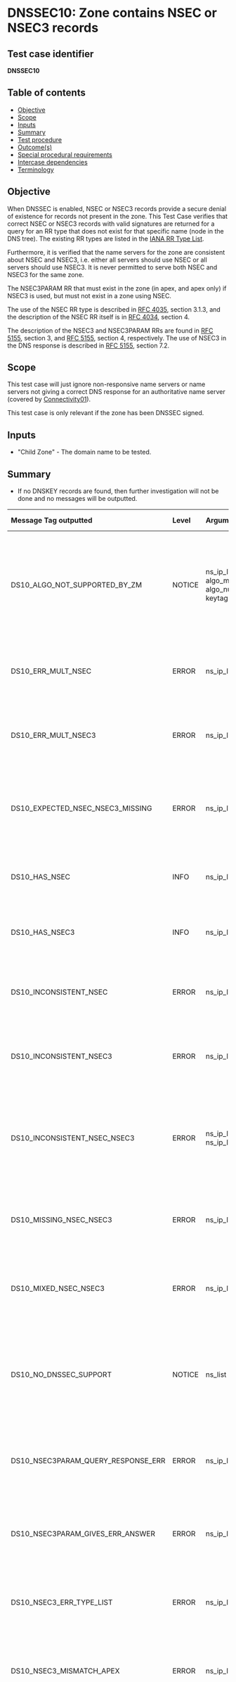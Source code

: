# DNSSEC10: Zone contains NSEC or NSEC3 records


## Test case identifier
**DNSSEC10**


## Table of contents

* [Objective](#objective)
* [Scope](#scope)
* [Inputs](#inputs)
* [Summary](#summary)
* [Test procedure](#test-procedure)
* [Outcome(s)](#outcomes)
* [Special procedural requirements](#special-procedural-requirements)
* [Intercase dependencies](#intercase-dependencies)
* [Terminology](#terminology)


## Objective

When DNSSEC is enabled, NSEC or NSEC3 records provide a secure denial of
existence for records not present in the zone. This Test Case verifies that
correct NSEC or NSEC3 records with valid signatures are returned for a query for
an RR type that does not exist for that specific name (node in the DNS tree).
The existing RR types are listed in the [IANA RR Type List].

Furthermore, it is verified that the name servers for the zone are consistent
about NSEC and NSEC3, i.e. either all servers should use NSEC or all servers
should use NSEC3. It is never permitted to serve both NSEC and NSEC3 for the
same zone.

The NSEC3PARAM RR that must exist in the zone (in apex, and apex only) if NSEC3
is used, but must not exist in a zone using NSEC.

The use of the NSEC RR type is described in [RFC 4035][RFC 4035#section-3.1.3],
section 3.1.3, and the description of the NSEC RR itself is in
[RFC 4034][RFC 4034#section-4], section 4.

The description of the NSEC3 and NSEC3PARAM RRs are found in
[RFC 5155][RFC 5155#section-3], section 3, and [RFC 5155][RFC 5155#section-4],
section 4, respectively. The use of NSEC3 in the DNS response is described in
[RFC 5155][RFC 5155#section-7.2], section 7.2.


## Scope

This test case will just ignore non-responsive name servers or name servers not
giving a correct DNS response for an authoritative name server (covered by
[Connectivity01]).

This test case is only relevant if the zone has been DNSSEC signed.


## Inputs

* "Child Zone" - The domain name to be tested.


## Summary

* If no DNSKEY records are found, then further investigation will not be done
  and no messages will be outputted.

Message Tag outputted              | Level   | Arguments  | Message ID for message tag
:----------------------------------|:--------|:-----------|:--------------------------------------------
DS10_ALGO_NOT_SUPPORTED_BY_ZM      | NOTICE  | ns_ip_list, algo_mnemo, algo_num, keytag | DNSKEY with tag {keytag} uses unsupported algorithm {algo_num} ({algo_mnemo}) by this installation of Zonemaster. Fetched from the nameservers with IP addresses "{ns_ip_list}".
DS10_ERR_MULT_NSEC                 | ERROR   | ns_ip_list | Multiple NSEC records when one is expected. Fetched from nameservers with IP addresses "{ns_ip_list}".
DS10_ERR_MULT_NSEC3                | ERROR   | ns_ip_list | Multiple NSEC3 records when one is expected. Fetched from nameservers with IP addresses "{ns_ip_list}".
DS10_EXPECTED_NSEC_NSEC3_MISSING   | ERROR   | ns_ip_list | The server responded with DNSKEY but not with expected NSEC or NSEC3. Fetched from the nameservers with IP addresses "{ns_ip_list}".
DS10_HAS_NSEC                      | INFO    | ns_ip_list | The zone has NSEC records. Fetched from the nameservers with IP addresses "{ns_ip_list}".
DS10_HAS_NSEC3                     | INFO    | ns_ip_list | The zone has NSEC3 records. Fetched from the nameservers with IP addresses "{ns_ip_list}".
DS10_INCONSISTENT_NSEC             | ERROR   | ns_ip_list | Inconsistent responses from zone with NSEC. Fetched from nameservers with IP addresses "{ns_ip_list}".
DS10_INCONSISTENT_NSEC3            | ERROR   | ns_ip_list | Inconsistent responses from zone with NSEC3. Fetched from nameservers with IP addresses "{ns_ip_list}".
DS10_INCONSISTENT_NSEC_NSEC3       | ERROR   |ns_ip_list_nsec, ns_ip_list_nsec3| The zone is inconsistent on NSEC and NSEC3. NSEC is fetched from nameservers with IP addresses "{ns_ip_list_nsec}". NSEC3 is fetched from nameservers with IP addresses "{ns_ip_list_nsec3}".
DS10_MISSING_NSEC_NSEC3            | ERROR   | ns_ip_list | NSEC or NSEC3 is expected but both are missing. Fetched from nameservers with IP addresses "{ns_ip_list}".
DS10_MIXED_NSEC_NSEC3              | ERROR   | ns_ip_list | Both NSEC and NSEC3 are responded from the zone, which is . Fetched from the nameservers with IP addresses "{ns_ip_list}".
DS10_NO_DNSSEC_SUPPORT             | NOTICE  | ns_list    | The zone is not DNSSEC signed or not properly DNSSEC signed. Testing for NSEC and NSEC3 has been skipped. Fetched from the nameservers with IP addresses "{ns_ip_list}".
DS10_NSEC3PARAM_QUERY_RESPONSE_ERR | ERROR   | ns_ip_list | No response or error in response on query for NSEC3PARAM. Fetched from the nameservers with IP addresses "{ns_ip_list}".
DS10_NSEC3PARAM_GIVES_ERR_ANSWER   | ERROR   | ns_ip_list | Unexpected DNS record in the answer section on an NSEC3PARAM query. Fetched from nameservers with IP addresses "{ns_ip_list}".
DS10_NSEC3_ERR_TYPE_LIST           | ERROR   | ns_ip_list | NSEC3 record for the zone apex with incorrect type list. Fetched from nameservers with IP addresses "{ns_ip_list}".
DS10_NSEC3_MISMATCH_APEX           | ERROR   | ns_ip_list | NSEC3 record with a non-apex owner name, which is unexpectation. Fetched from nameservers with IP addresses "{ns_ip_list}".
DS10_NSEC3_MISSING_SIGNATURE       | ERROR   | ns_ip_list | Missing RRSIG (signature) for the NSEC3 record or records. Fetched from the nameservers with IP addresses "{ns_ip_list}".
DS10_NSEC3_NODATA_MISSING_SOA      | ERROR   | ns_ip_list | Missing SOA record in NODATA response with NSEC3. Fetched from nameservers with IP addresses "{ns_ip_list}".
DS10_NSEC3_NODATA_WRONG_SOA        | ERROR   | ns_ip_list | Wrong owner name on SOA record in NODATA response with NSEC3. Fetched from nameservers with IP addresses "{ns_ip_list}".
DS10_NSEC3_RRSIG_VERIFY_ERROR      | ERROR   |ns_ip_list, keytag| The RRSIG (signatures) with tag {keytag} for the NSEC3 record cannot be verified. Fetched from the nameservers with IP addresses "{ns_ip_list}".
DS10_NSEC_ERR_TYPE_LIST            | ERROR   | ns_ip_list | NSEC record for the zone apex with incorrect type list. Fetched from nameservers with IP addresses "{ns_ip_list}".
DS10_NSEC_MISMATCH_APEX            | ERROR   | ns_ip_list | NSEC record with a non-apex owner name, which is unexpectation. Fetched from nameservers with IP addresses "{ns_ip_list}".
DS10_NSEC_MISSING_SIGNATURE        | ERROR   | ns_ip_list | Missing RRSIG (signature) for the NSEC record or records. Fetched from the nameservers with IP addresses "{ns_ip_list}".
DS10_NSEC_NODATA_MISSING_SOA       | ERROR   | ns_ip_list | Missing SOA record in NODATA response with NSEC. Fetched from nameservers with IP addresses "{ns_ip_list}".
DS10_NSEC_NODATA_WRONG_SOA         | ERROR   | ns_ip_list | Wrong owner name on SOA record in NODATA response with NSEC. Fetched from nameservers with IP addresses "{ns_ip_list}".
DS10_NSEC_GIVES_ERR_ANSWER         | ERROR   | ns_ip_list | Unexpected DNS record in the answer section on an NSEC query. Fetched from nameservers with IP addresses "{ns_ip_list}".
DS10_NSEC_QUERY_RESPONSE_ERROR     | ERROR   | ns_ip_list | No response or error in response on query for NSEC. Fetched from the nameservers with IP addresses "{ns_ip_list}".
DS10_NSEC_RRSIG_VERIFY_ERROR       | ERROR   | ns_ip_list, keytag | The RRSIG (signatures) with tag {keytag} for the NSEC record cannot be verified. Fetched from the nameservers with IP addresses "{ns_ip_list}".
DS10_SERVER_NO_DNSSEC_SUPPORT      | ERROR   | ns_list    | The following name servers do not support DNSSEC or have not been properly configured. Testing for NSEC and NSEC3 has been skipped on these servers. Fetched from the nameservers with IP addresses "{ns_list}".


The value in the Level column is the default severity level of the message. The
severity level can be changed in the [Zonemaster-Engine profile]. Also see the
[Severity Level Definitions] document.

The argument names in the Arguments column lists the arguments used in the
message. The argument names are defined in the [argument list].


## Test procedure

In this section and unless otherwise specified below, the term "[DNSSEC Query]"
follow the specification for DNS queries as specified in
[DNS Query and Response Defaults]. The handling of the DNS responses on the DNS
queries follow, unless otherwise specified below, what is specified for
[DNSSEC Response] in the same specification.

A complete list of all DNS Resource Record types can be found in the
[IANA RR Type List].

1. Create a [DNSSEC Query] with query type DNSKEY and query name *Child Zone*
   ("DNSKEY Query").

2. Create a [DNSSEC Query] with query type NSEC and query name *Child Zone*
   ("NSEC Query").

3. Create a [DNSSEC Query] with query type NSEC3PARAM and query name *Child Zone*
   ("NSEC3PARAM Query").

4.  Retrieve all name server names and IP addresses for the
    *Child Zone* using [Method4] and [Method5] ("NS IP").

5.  Create the following empty sets:

    1.  Name server IP address, DNSKEY record key tag and DNSKEY algorithm code
        ("Algo Not Supported By ZM").
    2.  Name server IP address ("Erroneous Multiple NSEC").
    3.  Name server IP address ("Erroneous Multiple NSEC3").
    4.  Name server IP address ("Expected NSEC3 Missing").
    5.  Name server IP address ("Expected NSEC Missing").
    6.  Name server IP address ("NSEC In Answer").
    7.  Name server IP address ("NSEC Incorrect Type List").
    8.  Name server IP address ("NSEC Mismatches Apex").
    9.  Name server IP address ("NSEC Missing Signature").
    10. Name server IP address ("NSEC NODATA Wrong SOA").
    11. Name server IP address ("NSEC NODATA Missing SOA").
    12. Name server IP address ("NSEC Query Gives Erroneous Answer").
    13. Name server IP address ("NSEC Query Gives NSEC3 NODATA").
    14. Name server IP address ("NSEC RRSIG Verify Error").
    15. Name server IP address ("NSEC Query Response Error").
    16. Name server IP address ("NSEC3 Incorrect Type List").
    17. Name server IP address ("NSEC3 Mismatches Apex").
    18. Name server IP address ("NSEC3 Missing Signature").
    19. Name server IP address ("NSEC3 NODATA Wrong SOA").
    20. Name server IP address ("NSEC3 NODATA Missing SOA").
    21. Name server IP address ("NSEC3 RRSIG Verify Error").
    22. Name server IP address ("NSEC3PARAM In Answer").
    23. Name server IP address ("NSEC3PARAM Query Gives Erroneous Answer").
    24. Name server IP address ("NSEC3PARAM Query Gives NSEC NODATA").
    25. Name server IP address ("NSEC3PARAM Query Response Error").
    26. Name server name and IP address ("Responds without DNSKEY").
    27. Name server IP address ("Responds with DNSKEY").



6.  For each name server IP address in *NS IP* do:

    1. Send *DNSKEY Query* to the name server IP.
    2. If at least one of the following criteria is met, then go to next name
       server IP:
         1. There is no DNS response.
         2. The [RCODE Name] in the response is not "NoError".
         3. The AA flag is not set in the response.
    3. If the response does not contain any DNSKEY record with owner name
       matching *Child Zone* in the answer section, add name server name and IP
       to the *Responds without DNSKEY* set and go to next server.
    4. Else, add name server IP to the *Responds with DNSKEY* set and retrieve
       the DNSKEY records from the answer section to be used in validation below.
    5. Send *NSEC* query to the name server IP and do:
       1. If at least one of the following criteria is met, then add the name
          server IP to the *NSEC Query Response Error* set:
          1. There is no DNS response.
          2. The [RCODE Name] in the response is not "NoError".
          3. The AA flag is not set in the response.
       2. Else if the answer section is non-empty, then do:
          1. If the answer section has a NSEC RR then add the name server IP to
             the *NSEC In Answer* set.
          2. Else then add the name server IP to the
             *NSEC Query Gives Erroneous Answer* set.
       3. Else if the answer section is empty, then do:
          1. If the autority section contains no NSEC3 record then add the name
             server IP to the *Expected NSEC3 Missing* set.
          2. Else do:
             1. Add the name server IP to the *NSEC Query Gives NSEC3 NODATA*
                set.
             2. If the SOA record is missing the authority section then add name
                server IP to the *NSEC3 NODATA Missing SOA* set.
             3. Else if the owner name of SOA record is is not *Child Zone* then
                add name server IP to the *NSEC3 NODATA Wrong SOA* set.
             4. If the authority section contains more than one NSEC3 record then
                add name server IP to the *Erroneous Multiple NSEC3* set.
             5. Else do:
                1. If the hash owner name of the NSEC3 record does not match apex
                   of *Child Zone* then add name server IP to the
                   *NSEC3 Mismatches Apex* set.
                2. Else if the type list in the NSEC3 record does not match the
                   following criteria then add name server IP to the
                   *NSEC3 Incorrect Type List* set:
                   1. Contains SOA, NS, DNSKEY, NSEC3PARAM and RRSIG.
                   2. Does not contain NSEC or NSEC3.
                3. Retrieve the NSEC3 record from the response.
                4. Retrieve the RRSIG records for the retrieved NSEC3 record.
                5. If the NSEC3 records do not have a matching RRSIG
                   record, then add the name server IP to the
                   *NSEC3 Missing Signature* set.
                6. Else do:
                   1. Use the DNSKEY records retrieved above.
                   2. For each NSEC3 RRSIG do:
                      1. Verify the RRSIG record by the DNSKEY records.
                      2. If the Zonemaster installation does not have support for
                         the DNSKEY algorithm that created the RRSIG, then add
                         name server IP, DNSKEY algorithm and DNSKEY key tag to
                         the *Algo Not Supported By ZM* set.
                      3. Else, if one or more of the following criteria is met,
                         add the name server IP and the RRSIG key ID to the
                         *NSEC3 RRSIG Verify Error* set.
                         1. The RRSIG record has a validity period that starts
                            after or ends before the time of test execution.
                         2. There is no DNSKEY that matches RRSIG by key tag.
                         3. The RRSIG cannot be validated by the DNSKEY record
                            appointed.

    6. Send *NSEC3PARAM* query to the name server IP and do:
       1. If at least one of the following criteria is met, then add the name
          server IP to the *NSEC3PARAM Query Response Error* set:
          1. There is no DNS response.
          2. The [RCODE Name] in the response is not "NoError".
          3. The AA flag is not set in the response.
       2. Else if the answer section is non-empty, then do:
          1. Else if the answer section has a NSEC3PARAM RR then add the name
             server IP to the *NSEC3PARAM In Answer* set.
          2. Else, then add the name server IP to the
             *NSEC3PARAM Query Gives Erroneous Answer* set.
       3. Else if the answer section is empty, then do:
          1. If the autority section contains no NSEC record then add the name
             server IP to the *Expected NSEC Missing* set.
          2. Else do:
             1. Add the name server IP to the *NSEC3PARAM Query Gives NSEC NODATA* set.
             2. If the SOA record is missing the authority section then add name
                server IP to the *NSEC NODATA Missing SOA* set.
             3. Else if the owner name of SOA record is is not *Child Zone* then
                add name server IP to the *NSEC NODATA Wrong SOA* set.
             4. If the authority section contains more than one NSEC record then
                add name server IP to the *Erroneous Multiple NSEC* set.
             5. Else do:
                1. If the owner name of the NSEC record is not *Child Zone* then
                   add name server IP to the *NSEC Mismatches Apex* set.
                2. Else if the type list in the NSEC record does not match the
                   following criteria then add name server IP to the
                   *NSEC Incorrect Type List* set:
                   1. Contains SOA, NS, DNSKEY, NSEC and RRSIG.
                   2. Does not contain NSEC3PARAM or NSEC3.
                3. Retrieve the NSEC record from the response.
                4. Retrieve the RRSIG records for the retrieved NSEC record.
                5. If the NSEC record does not have a matching RRSIG
                   record, then add the name server IP to the
                   *NSEC Missing Signature* set.
                6. Else do:
                   1. Use the DNSKEY records retrieved above.
                   2. For each NSEC RRSIG do:
                      1. Verify the RRSIG record by the DNSKEY records.
                      2. If the Zonemaster installation does not have support for
                         the DNSKEY algorithm that created the RRSIG, then add
                         name server IP, DNSKEY algorithm and DNSKEY key tag to
                         the *Algo Not Supported By ZM* set.
                      3. Else, if one or more of the following criteria is met,
                         add the name server IP and RRSIG key ID to the
                         *NSEC RRSIG Verify Error* set.
                         1. The RRSIG record has a validity period that starts
                            after or ends before the time of test execution.
                         2. There is no DNSKEY that matches RRSIG by key tag.
                         3. The RRSIG cannot be validated by the DNSKEY record
                            appointed.

7.  If the *Erroneous Multiple NSEC* set is non-empty then output
    *[DS10_ERR_MULT_NSEC]* with the name server IP addresses from the
    set.

8.  If the *Erroneous Multiple NSEC3* set is non-empty then output
    *[DS10_ERR_MULT_NSEC3]* with the name server IP addresses from the
    set.

9.  Create a list of those name server IP included in the *NSEC In Answer* set
    but not in the *NSEC3PARAM Query Gives NSEC NODATA* set, or the other way
    around. From that list remove any name server IP included in the
    *NSEC3PARAM In Answer* set or in the *NSEC Query Gives NSEC3 NODATA* set.
    Output *[DS10_INCONSISTENT_NSEC]* with the resulting list of name server
    IP addresses.

10. Create a list of those name server IP included in the *NSEC3PARAM In Answer*
    set but not in the *NSEC Query Gives NSEC3 NODATA* set, or the other way
    around. From that list remove any name server IP included in the
    *NSEC In Answer* set or the *NSEC3PARAM Query Gives NSEC NODATA* set.
    Output *[DS10_INCONSISTENT_NSEC3]* with the resulting list of name server
    IP addresses.

11. Create a list of those name server IP included in the *NSEC3PARAM In Answer*
    set or in the *NSEC Query Gives NSEC3 NODATA* set, and also included in the
    *NSEC In Answer* set or the *NSEC3PARAM Query Gives NSEC NODATA* set. Output
    *[DS10_MIXED_NSEC_NSEC3]* with the resulting list of name server IP
    addresses.

12. If the *NSEC In Answer* set or the *NSEC3PARAM Query Gives NSEC NODATA* set
    (or both) is non-empty and both the *NSEC3PARAM In Answer* set and the
    *NSEC Query Gives NSEC3 NODATA* set are empty, then output *[DS10_HAS_NSEC]*
    with the name server IP addresses from the sets.

13. If the *NSEC3PARAM In Answer* set or the *NSEC Query Gives NSEC3 NODATA* set
    (or both) is non-empty and both the *NSEC In Answer* set and the
    *NSEC3PARAM Query Gives NSEC NODATA* set are empty, then output
    *[DS10_HAS_NSEC3]* with the name server IP addresses from the sets.

14. Create a list of the name server IP in the *NSEC3PARAM In Answer* set or in
    the *NSEC Query Gives NSEC3 NODATA* set (or both). Create a second list of
    the name server IP in the *NSEC In Answer* set or in the
    *NSEC3PARAM Query Gives NSEC NODATA* set (or both). If both lists are
    non-empty then output *[DS10_INCONSISTENT_NSEC_NSEC3]* with both the lists.

15. If the *NSEC3PARAM In Answer* set, the *NSEC Query Gives NSEC3 NODATA* set,
    the *NSEC In Answer* set and the *NSEC3PARAM Query Gives NSEC NODATA* set are
    all empty, then output *[DS10_MISSING_NSEC_NSEC3]*.

16. If the *NSEC Incorrect Type List* set is non-empty, then output
    *[DS10_NSEC_ERR_TYPE_LIST] with the list of name server IP in the set.

17. If the *NSEC Mismatches Apex* set is non-empty, then output
    *[DS10_NSEC_MISMATCH_APEX] with the list of name server IP in the set.

18. If the *NSEC NODATA Wrong SOA* set is non-empty, then output
    *[DS10_NSEC_NODATA_WRONG_SOA]* with the list of name server IP in the set.

19. If the *NSEC NODATA Missing SOA* set is non-empty, then output
    *[DS10_NSEC_NODATA_MISSING_SOA]* with the list of name server IP in the set.

20. If the *NSEC Query Gives Erroneous Answer* set is non-empty, then output
    *[DS10_NSEC_QUERY_GIVES_ERR_ANSWER]* with the list of name server IP in the
    set.

21. If the *NSEC Query Response Error* set is non-empty, then output
    *[DS10_NSEC_QUERY_RESPONSE_ERROR]* with the list of name server IP in the
    set.

22. If the *NSEC3 Incorrect Type List* set is non-empty, then output
    *[DS10_NSEC3_ERR_TYPE_LIST] with the list of name server IP in the set.

23. If the *NSEC3 Mismatches Apex* set is non-empty, then output
    *[DS10_NSEC3_MISMATCH_APEX] with the list of name server IP in the set.

24. If the *NSEC3 NODATA Wrong SOA* set is non-empty, then output
    *[DS10_NSEC3_NODATA_WRONG_SOA]* with the list of name server IP in the set.

25. If the *NSEC3 NODATA Missing SOA* set is non-empty, then output
    *[DS10_NSEC3_NODATA_MISSING_SOA]* with the list of name server IP in the set.

26. If the *NSEC3PARAM Query Gives Erroneous Answer* set is non-empty, then
    output *[DS10_NSEC3PARAM_Q_GIVES_ERR_ANSWER]* with the list of name server IP
    in the set.

27. If the *NSEC3PARAM Query Response Error* set is non-empty, then output
    *[DS10_NSEC3PARAM_QUERY_RESPONSE_ERR]* with the list of name server IP in the
    set.

28. If the *NSEC Missing Signature* set is non-empty then output
    *[DS10_NSEC_MISSING_SIGNATURE]* with the name server IP addresses from the
    set.

29. If the *NSEC3 Missing Signature* set is non-empty then output
    *[DS10_NSEC3_MISSING_SIGNATURE]* with the name server IP addresses from the
    set.

30. If the *NSEC RRSIG Verify Error* set is non-empty, then for each key ID
    output *[DS10_NSEC_RRSIG_VERIFY_ERROR]* with the key ID and the name server
    IP addresses from the set for the key ID.

31. If the *NSEC3 RRSIG Verify Error* set is non-empty, then for each key ID
    output *[DS10_NSEC3_RRSIG_VERIFY_ERROR]* with the key ID and the name server
    IP addresses from the set for the key ID.

32. If the *Algo Not Supported By ZM* set is non-empty, then output
    *[DS10_ALGO_NOT_SUPPORTED_BY_ZM]* for each DNSKEY key tag with the name
    server IP addresses, the key tag and the algorithm name and code from the
    set.

33. If the *Responds with DNSKEY* set is empty and the *Responds without DNSKEY*
    is non-empty then output *[DS10_NO_DNSSEC_SUPPORT]* with the name server name
    and IP addresses from the *Responds without DNSKEY* set.

34. If both the *Responds with DNSKEY* set and the *Responds without DNSKEY* set
    are non-empty then output *[DS10_SERVER_NO_DNSSEC_SUPPORT]* with the name
    name and IP addresses from the *Responds without DNSKEY* set.

35. If the *Expected NSEC3 Missing* set or the *Expected NSEC Missing* set (or
    both) is non-empty then output *[DS10_EXPECTED_NSEC_NSEC3_MISSING]* with the
    name server IP addresses from the sets.


## Outcome(s)

The outcome of this Test Case is "fail" if there is at least one message
with the severity level *[ERROR]* or *[CRITICAL]*.

The outcome of this Test Case is "warning" if there is at least one message
with the severity level *[WARNING]*, but no message with severity level
*ERROR* or *CRITICAL*.

In other cases, no message or only messages with severity level
*[INFO]* or *[NOTICE]*, the outcome of this Test Case is "pass".


## Special procedural requirements

If either IPv4 or IPv6 transport is disabled, ignore the evaluation of the
result of any test using this transport protocol. Log a message reporting
on the ignored result.

See the [DNSSEC README] document about DNSSEC algorithms.


## Intercase dependencies

None.


## Terminology

### The Nonexistent Query Name

The term "The Nonexistent Query Name" is used for a name in the *Child Zone*,
just below apex constructed for this test case to, with high certainty, not
exist, as a directly defined name. The first label starts with "xx--" which
should not be used as of [RFC 5890][RFC 5890#section-2.3.1], section 2.3.1.


[Argument list]:                              ../ArgumentsForTestCaseMessages.md
[Connectivity01]:                             ../Connectivity-TP/connectivity01.md
[CRITICAL]:                                   ../SeverityLevelDefinitions.md#critical
[Connectivity01]:                             ../Connectivity-TP/connectivity01.md
[DNS Query and Response Defaults]:            ../DNSQueryAndResponseDefaults.md
[DNSSEC Query]:                               ../DNSQueryAndResponseDefaults.md#default-setting-in-dnssec-query
[DNSSEC README]:                              README.md
[DNSSEC Response]:                            ../DNSQueryAndResponseDefaults.md#default-handling-of-a-dnssec-response
[DS10_ALGO_NOT_SUPPORTED_BY_ZM]:              #summary
[DS10_ERR_MULT_NSEC3]:                        #summary
[DS10_ERR_MULT_NSEC]:                         #summary
[DS10_EXPECTED_NSEC_NSEC3_MISSING]:           #summary
[DS10_HAS_NSEC3]:                             #summary
[DS10_HAS_NSEC]:                              #summary
[DS10_INCONSISTENT_NSEC3]:                    #summary
[DS10_INCONSISTENT_NSEC]:                     #summary
[DS10_INCONSISTENT_NSEC_NSEC3]:               #summary
[DS10_MISSING_NSEC_NSEC3]:                    #summary
[DS10_MIXED_NSEC_NSEC3]:                      #summary
[DS10_NO_DNSSEC_SUPPORT]:                     #summary
[DS10_NSEC3PARAM_QUERY_RESPONSE_ERR]:         #summary
[DS10_NSEC3PARAM_Q_GIVES_ERR_ANSWER]:         #summary
[DS10_NSEC3_ERR_TYPE_LIST]:                   #summary
[DS10_NSEC3_MISMATCH_APEX]:                   #summary
[DS10_NSEC3_MISSING_SIGNATURE]:               #summary
[DS10_NSEC3_NODATA_MISSING_SOA]:              #summary
[DS10_NSEC3_NODATA_WRONG_SOA]:                #summary
[DS10_NSEC3_RRSIG_VERIFY_ERROR]:              #summary
[DS10_NSEC_ERR_TYPE_LIST]:                    #summary
[DS10_NSEC_MISMATCH_APEX]:                    #summary
[DS10_NSEC_MISSING_SIGNATURE]:                #summary
[DS10_NSEC_NODATA_MISSING_SOA]:               #summary
[DS10_NSEC_NODATA_WRONG_SOA]:                 #summary
[DS10_NSEC_QUERY_GIVES_ERR_ANSWER]:           #summary
[DS10_NSEC_QUERY_RESPONSE_ERROR]:             #summary
[DS10_NSEC_RRSIG_VERIFY_ERROR]:               #summary
[DS10_SERVER_NO_DNSSEC_SUPPORT]:              #summary
[ERROR]:                                      ../SeverityLevelDefinitions.md#error
[IANA RR Type List]:                          https://www.iana.org/assignments/dns-parameters/dns-parameters.xhtml#dns-parameters-4
[INFO]:                                       ../SeverityLevelDefinitions.md#info
[Method4]:                                    ../Methods.md#method-4-obtain-glue-address-records-from-parent
[Method5]:                                    ../Methods.md#method-5-obtain-the-name-server-address-records-from-child
[NOTICE]:                                     ../SeverityLevelDefinitions.md#notice
[RCODE Name]:                                 https://www.iana.org/assignments/dns-parameters/dns-parameters.xhtml#dns-parameters-6
[RFC 4034#section-4]:                         https://datatracker.ietf.org/doc/html/rfc4034#section-4
[RFC 4035#section-3.1.3]:                     https://datatracker.ietf.org/doc/html/rfc4035#section-3.1.3
[RFC 5155#section-3]:                         https://datatracker.ietf.org/doc/html/rfc5155#section-3
[RFC 5155#section-4]:                         https://datatracker.ietf.org/doc/html/rfc5155#section-4
[RFC 5155#section-7.2]:                       https://datatracker.ietf.org/doc/html/rfc5155#section-7.2
[RFC 5890#section-2.3.1]:                     https://datatracker.ietf.org/doc/html/rfc5890#section-2.3.1
[Severity Level Definitions]:                 ../SeverityLevelDefinitions.md
[WARNING]:                                    ../SeverityLevelDefinitions.md#warning
[Zonemaster-Engine profile]:                  ../../../configuration/profiles.md
